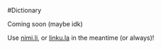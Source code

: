 #Dictionary

Coming soon (maybe idk)

Use [nimi.li](https://nimi.li/), or [linku.la](https://linku.la/) in the meantime (or always)!